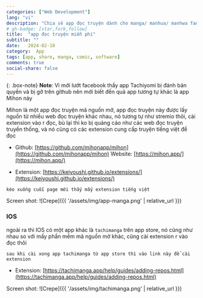 ```yaml
---
categories: ["Web Development"]
lang: "vi"
description: "Chia sẻ app đọc truyện dành cho manga/ manhua/ manhwa fan"
# gh-badge: [star,fork,follow]
title:  "app đọc truyện miễn phí"
subtitle: ""
date:   2024-02-10
category:  App
tags: [app, share, manga, comic, software]
comments: true
social-share: false
---
```

{: .box-note}
**Note**:
Vì mới lướt facebook thấy app Tachiyomi bị đánh bản quyền và bị gỡ trên github nên mới biết đến quả app tương tự khác là app Mihon này

Mihon là một app đọc truyện mã nguồn mở, app đọc truyện này được lấy nguồn từ nhiều web đọc truyện khác nhau, nó tương tự như stremio thôi, cài extension vào r đọc, bù lại thì ko bị quảng cáo như các web đọc truyện truyền thống, và nó cũng có các extension cung cấp truyện tiếng việt để đọc

- Github: [https://github.com/mihonapp/mihon](https://github.com/mihonapp/mihon)
Website: [https://mihon.app/](https://mihon.app/)

- Extension: [https://keiyoushi.github.io/extensions/](https://keiyoushi.github.io/extensions/)

`kéo xuống cuối page mới thấy mấy extension tiếng việt`

Screen shot:
![Crepe]({{ '/assets/img/app-manga.png' | relative_url }})

### IOS
ngoài ra thì IOS có một app khác là `tachimanga` trên app store, nó cũng như nhau so với mấy phần mềm mã nguồn mở khác, cũng cài extension r vào đọc thôi

`sau khi cài xong app tachimanga từ app store thì vào link này để cài extension`
- Extension: [https://tachimanga.app/help/guides/adding-repos.html](https://tachimanga.app/help/guides/adding-repos.html)

Screen shot:
![Crepe]({{ '/assets/img/tachimanga.png' | relative_url }})

